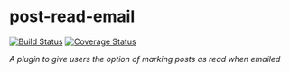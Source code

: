 # post-read-email

[![Build Status](https://travis-ci.org/mozilla/discourse-post-read-email.svg?branch=master)](https://travis-ci.org/LeoMcA/discourse-post-read-email)
 [![Coverage Status](https://coveralls.io/repos/github/mozilla/discourse-post-read-email/badge.svg)](https://coveralls.io/github/mozilla/discourse-post-read-email)

*A plugin to give users the option of marking posts as read when emailed*
